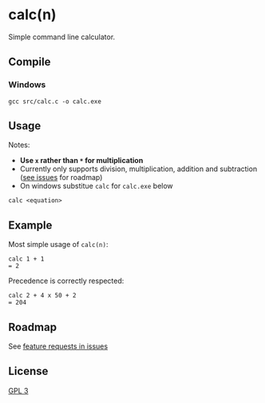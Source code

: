 # calc(n)

Simple command line calculator.

## Compile
### Windows
```
gcc src/calc.c -o calc.exe
```

## Usage
Notes:
* **Use `x` rather than `*` for multiplication**
* Currently only supports division, multiplication, addition and subtraction ([see issues](https://github.com/thomseddon/calc/issues) for roadmap)
* On windows substitue `calc` for `calc.exe` below
```
calc <equation>
```

## Example
Most simple usage of `calc(n)`:
```
calc 1 + 1
= 2
```

Precedence is correctly respected:
```
calc 2 + 4 x 50 + 2
= 204
```

## Roadmap
See [feature requests in issues](https://github.com/thomseddon/calc/issues)

## License
[GPL 3](https://github.com/thomseddon/calc/blob/master/LICENSE)